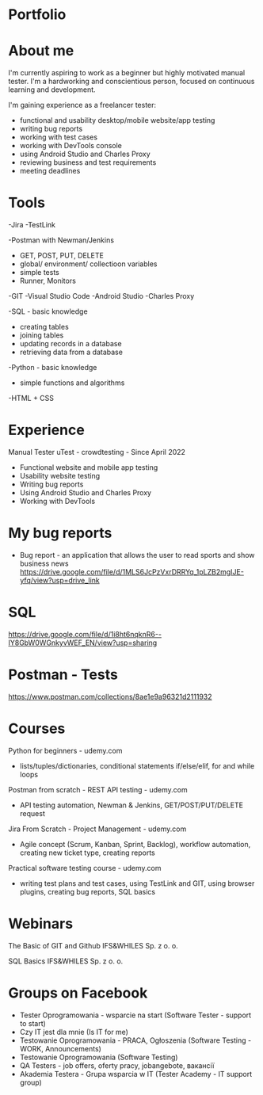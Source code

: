 # Portfolio
# About me
I'm currently aspiring to work as a beginner but highly motivated
manual tester. I'm a hardworking and conscientious person, focused on continuous
learning and development. 

I'm gaining experience as a freelancer tester:
- functional and usability desktop/mobile website/app testing
- writing bug reports
- working with test cases
- working with DevTools console
- using Android Studio and Charles Proxy
- reviewing business and test requirements
- meeting deadlines

# Tools
-Jira
-TestLink

-Postman with Newman/Jenkins
- GET, POST, PUT, DELETE
- global/ environment/ collectioon variables
- simple tests
- Runner, Monitors

-GIT 
-Visual Studio Code
-Android Studio
-Charles Proxy

-SQL - basic knowledge
- creating tables
- joining tables
- updating records in a database
- retrieving data from a database

-Python - basic knowledge
- simple functions and algorithms

-HTML + CSS

# Experience
Manual Tester
uTest - crowdtesting - Since April 2022
- Functional website and mobile app testing
- Usability website testing
- Writing bug reports
- Using Android Studio and Charles Proxy
- Working with DevTools
  
# My bug reports
* Bug report - an application that allows the user to read sports and show business news
https://drive.google.com/file/d/1MLS6JcPzVxrDRRYq_1pLZB2mgIJE-yfq/view?usp=drive_link
# SQL
https://drive.google.com/file/d/1i8ht6nqknR6--IY8GbW0WGnkyvWEF_EN/view?usp=sharing
# Postman - Tests
https://www.postman.com/collections/8ae1e9a96321d2111932
# Courses
Python for beginners - udemy.com 
- lists/tuples/dictionaries, conditional statements if/else/elif, for and while loops 

Postman from scratch - REST API testing - udemy.com 
- API testing automation, Newman & Jenkins, GET/POST/PUT/DELETE request

Jira From Scratch - Project Management - udemy.com
- Agile concept (Scrum, Kanban, Sprint, Backlog), workflow automation, creating new
ticket type, creating reports

Practical software testing course - udemy.com 
- writing test plans and test cases, using TestLink and GIT, using browser plugins,
creating bug reports, SQL basics
# Webinars
The Basic of GIT and Github
IFS&WHILES Sp. z o. o. 

SQL Basics
IFS&WHILES Sp. z o. o.
# Groups on Facebook
- Tester Oprogramowania - wsparcie na start (Software Tester - support to start)
- Czy IT jest dla mnie (Is IT for me)
- Testowanie Oprogramowania - PRACA, Ogłoszenia (Software Testing - WORK, Announcements)
- Testowanie Oprogramowania (Software Testing)
- QA Testers - job offers, oferty pracy, jobangebote, вакансії
- Akademia Testera - Grupa wsparcia w IT (Tester Academy - IT support group)
